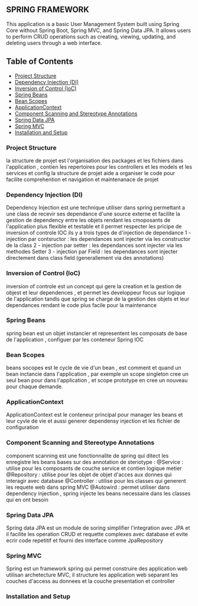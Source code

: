 ## SPRING FRAMEWORK

This application is a basic User Management System 
built using Spring Core without Spring Boot, 
Spring MVC, and Spring Data JPA. It allows users to perform CRUD operations 
such as creating, viewing, updating, and deleting users through a web interface.

## Table of Contents
- [Project Structure](#project-structure)
- [Dependency Injection (DI)](#dependency-injection-di)
- [Inversion of Control (IoC)](#inversion-of-control-ioc)
- [Spring Beans](#spring-beans)
- [Bean Scopes](#bean-scopes)
- [ApplicationContext](#applicationcontext)
- [Component Scanning and Stereotype Annotations](#component-scanning-and-stereotype-annotations)
- [Spring Data JPA](#spring-data-jpa)
- [Spring MVC](#spring-mvc)
- [Installation and Setup](#installation-and-setup)

### Project Structure
la structure de projet est l'organisation des packages et les fichiers dans l'application , contien 
les repertoires pour les controllers et les models et les services et config
la structure de projet aide a organiser le code pour facilite comprehention et navigation et maintenanace de projet 
### Dependency Injection (DI)
Dependency Injection est une technique utiliser dans spring permettant a une class de recevir ses dependance d'une source externe et facilite la gestion de dependency entre les objets  rendant les cmoposants de l'application plus flexible et testable et il permet respecter les pricipe de inversion of controle IOC
ils y a trois types de d'injection de dependance
 1 - injection par contsructor : les dependances sont injecter via les constructor de la class
 2 - injection par setter      : les dependances sont injecter via les methodes Setter
 3 - injection par Field       : les dependances sont injecter directement dans class field (generallement via 
                                 des annotations)


### Inversion of Control (IoC)
inversion of controle est un concept qui gere la creation et la gestion de objest et leur dependences , et permet les developpeur focus sur logique de l'application tandis que spring se charge de la gestion des objets et leur dependances rendant le code plus facile pour la  maintenance 

### Spring Beans
spring bean est un objet instancier et representent les composats de base de l'application , configuer par les conteneur Spring IOC

### Bean Scopes
beans socopes est le cycle de vie d'un bean , est comment et quand un bean inctancie dans l'application , par exemple un scope singleton cree un seul bean pour dans l'application , et scope prototype en cree un nouveau pour chaque demande.

### ApplicationContext
ApplicationContext est le conteneur principal pour manager les beans et leur cyvle de vie et aussi generer dependensy injection et les fichier de configuration

### Component Scanning and Stereotype Annotations
component scanning est une fonctionnalite de spring qui ditect les enregistre les beans bases sur des annotation de steriotype :
@Service : utilise pour les composants de couche service et contien logique metier
@Repository : utilise pour les objet de objet d'acces aux donnes qui interagir avec database
@Controller : utilise pour les classes qui generent les requete web dans spring MVC
@Autowird : permet utiliser dans dependency injection , spring injecte les beans necessaire dans les classes qui en ont besoin

### Spring Data JPA
Spring data JPA est un module de soring simplifier l'integration avec JPA et il facilite les operation CRUD et requette complexes avec database et evite ecrir code repetitif et fourni des interface comme JpaRepository

### Spring MVC
Spring est un framework spring qui permet construire des application web utilisan archetecture MVC, il structure les application web separant les couches d'access au donnees et la couche presentation et controller 

### Installation and Setup
